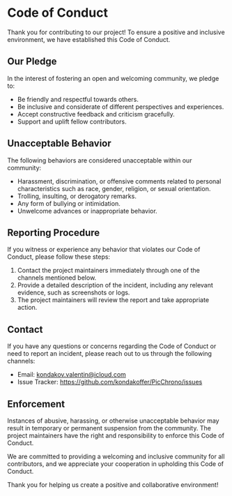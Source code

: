 # Code of Conduct

Thank you for contributing to our project! To ensure a positive and inclusive environment, we have established this Code of Conduct. 

## Our Pledge

In the interest of fostering an open and welcoming community, we pledge to:

- Be friendly and respectful towards others.
- Be inclusive and considerate of different perspectives and experiences.
- Accept constructive feedback and criticism gracefully.
- Support and uplift fellow contributors.

## Unacceptable Behavior

The following behaviors are considered unacceptable within our community:

- Harassment, discrimination, or offensive comments related to personal characteristics such as race, gender, religion, or sexual orientation.
- Trolling, insulting, or derogatory remarks.
- Any form of bullying or intimidation.
- Unwelcome advances or inappropriate behavior.

## Reporting Procedure

If you witness or experience any behavior that violates our Code of Conduct, please follow these steps:

1. Contact the project maintainers immediately through one of the channels mentioned below.
2. Provide a detailed description of the incident, including any relevant evidence, such as screenshots or logs.
3. The project maintainers will review the report and take appropriate action.

## Contact

If you have any questions or concerns regarding the Code of Conduct or need to report an incident, please reach out to us through the following channels:

- Email: [kondakov.valentin@icloud.com](mailto:kondakov.valentin@icloud.com)
- Issue Tracker: https://github.com/kondakoffer/PicChrono/issues

## Enforcement

Instances of abusive, harassing, or otherwise unacceptable behavior may result in temporary or permanent suspension from the community. The project maintainers have the right and responsibility to enforce this Code of Conduct.

We are committed to providing a welcoming and inclusive community for all contributors, and we appreciate your cooperation in upholding this Code of Conduct.

 Thank you for helping us create a positive and collaborative environment!
